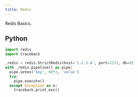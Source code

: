 ```yaml
---
title: Redis
---
```


Redis Basics.

<!--more-->

## Python

```python
import redis
import traceback

_redis = redis.StrictRedis(host='1.2.3.4', port=2233, db=0)
with _redis.pipeline() as pipe:
  pipe.setex('key', 60*2, 'value')
  try:
    pipe.execute()
  except Exception as e:
    traceback.print_exc()
```
